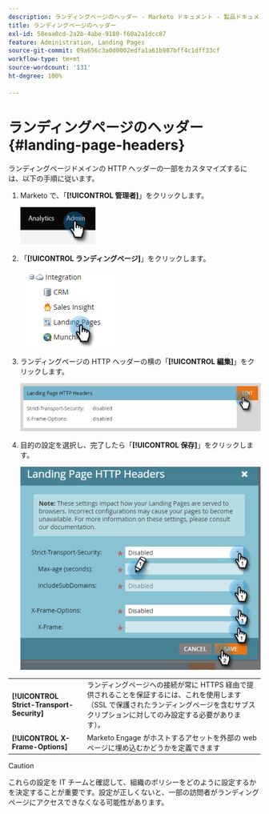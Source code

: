 ```yaml
---
description: ランディングページのヘッダー - Marketo ドキュメント - 製品ドキュメント
title: ランディングページのヘッダー
exl-id: 58eaa0cd-2a2b-4abe-9180-f60a2a1dcc87
feature: Administration, Landing Pages
source-git-commit: 09a656c3a0d0002edfa1a61b987bff4c1dff33cf
workflow-type: tm+mt
source-wordcount: '131'
ht-degree: 100%

---
```


# ランディングページのヘッダー {#landing-page-headers}

ランディングページドメインの HTTP ヘッダーの一部をカスタマイズするには、以下の手順に従います。

1. Marketo で、「**[!UICONTROL 管理者]**」をクリックします。

   ![](assets/landing-page-headers-1.png)

1. 「**[!UICONTROL ランディングページ]**」をクリックします。

   ![](assets/landing-page-headers-2.png)

1. ランディングページの HTTP ヘッダーの横の「**[!UICONTROL 編集]**」をクリックします。

   ![](assets/landing-page-headers-3.png)

1. 目的の設定を選択し、完了したら「**[!UICONTROL 保存]**」をクリックします。

   ![](assets/landing-page-headers-4.png)

<table>
 <tr>
  <td><strong>[!UICONTROL Strict-Transport-Security]</strong></td>
  <td>ランディングページへの接続が常に HTTPS 経由で提供されることを保証するには、これを使用します（SSL で保護されたランディングページを含むサブスクリプションに対してのみ設定する必要があります）。</td>
 </tr>
 <tr>
  <td><strong>[!UICONTROL X-Frame-Options]</strong></td>
  <td>Marketo Engage がホストするアセットを外部の web ページに埋め込むかどうかを定義できます</td>
 </tr>
</table>

>[!CAUTION]
>
>これらの設定を IT チームと確認して、組織のポリシーをどのように設定するかを決定することが重要です。設定が正しくないと、一部の訪問者がランディングページにアクセスできなくなる可能性があります。
